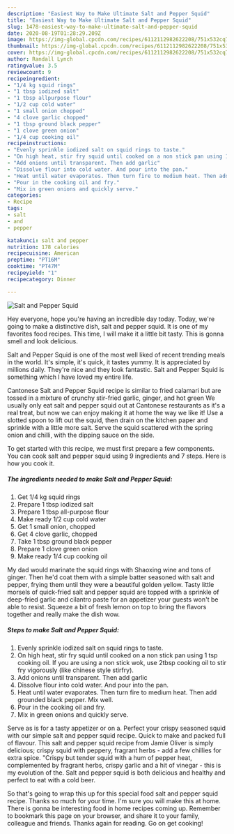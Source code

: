 ```yaml
---
description: "Easiest Way to Make Ultimate Salt and Pepper Squid"
title: "Easiest Way to Make Ultimate Salt and Pepper Squid"
slug: 1478-easiest-way-to-make-ultimate-salt-and-pepper-squid
date: 2020-08-19T01:28:29.209Z
image: https://img-global.cpcdn.com/recipes/6112112982622208/751x532cq70/salt-and-pepper-squid-recipe-main-photo.jpg
thumbnail: https://img-global.cpcdn.com/recipes/6112112982622208/751x532cq70/salt-and-pepper-squid-recipe-main-photo.jpg
cover: https://img-global.cpcdn.com/recipes/6112112982622208/751x532cq70/salt-and-pepper-squid-recipe-main-photo.jpg
author: Randall Lynch
ratingvalue: 3.5
reviewcount: 9
recipeingredient:
- "1/4 kg squid rings"
- "1 tbsp iodized salt"
- "1 tbsp allpurpose flour"
- "1/2 cup cold water"
- "1 small onion chopped"
- "4 clove garlic chopped"
- "1 tbsp ground black pepper"
- "1 clove green onion"
- "1/4 cup cooking oil"
recipeinstructions:
- "Evenly sprinkle iodized salt on squid rings to taste."
- "On high heat, stir fry squid until cooked on a non stick pan using 1 tsp cooking oil. If you are using a non stick wok, use 2tbsp cooking oil to stir fry vigorously (like chinese style stirfry)."
- "Add onions until transparent. Then add garlic"
- "Dissolve flour into cold water. And pour into the pan."
- "Heat until water evaporates. Then turn fire to medium heat. Then add grounded black pepper. Mix well."
- "Pour in the cooking oil and fry."
- "Mix in green onions and quickly serve."
categories:
- Recipe
tags:
- salt
- and
- pepper

katakunci: salt and pepper 
nutrition: 178 calories
recipecuisine: American
preptime: "PT16M"
cooktime: "PT47M"
recipeyield: "1"
recipecategory: Dinner

---
```



![Salt and Pepper Squid](https://img-global.cpcdn.com/recipes/6112112982622208/751x532cq70/salt-and-pepper-squid-recipe-main-photo.jpg)

Hey everyone, hope you're having an incredible day today. Today, we're going to make a distinctive dish, salt and pepper squid. It is one of my favorites food recipes. This time, I will make it a little bit tasty. This is gonna smell and look delicious.

Salt and Pepper Squid is one of the most well liked of recent trending meals in the world. It's simple, it's quick, it tastes yummy. It is appreciated by millions daily. They're nice and they look fantastic. Salt and Pepper Squid is something which I have loved my entire life.

Cantonese Salt and Pepper Squid recipe is similar to fried calamari but are tossed in a mixture of crunchy stir-fried garlic, ginger, and hot green We usually only eat salt and pepper squid out at Cantonese restaurants as it&#39;s a real treat, but now we can enjoy making it at home the way we like it! Use a slotted spoon to lift out the squid, then drain on the kitchen paper and sprinkle with a little more salt. Serve the squid scattered with the spring onion and chilli, with the dipping sauce on the side.


To get started with this recipe, we must first prepare a few components. You can cook salt and pepper squid using 9 ingredients and 7 steps. Here is how you cook it.

<!--inarticleads1-->

##### The ingredients needed to make Salt and Pepper Squid:

1. Get 1/4 kg squid rings
1. Prepare 1 tbsp iodized salt
1. Prepare 1 tbsp all-purpose flour
1. Make ready 1/2 cup cold water
1. Get 1 small onion, chopped
1. Get 4 clove garlic, chopped
1. Take 1 tbsp ground black pepper
1. Prepare 1 clove green onion
1. Make ready 1/4 cup cooking oil


My dad would marinate the squid rings with Shaoxing wine and tons of ginger. Then he&#39;d coat them with a simple batter seasoned with salt and pepper, frying them until they were a beautiful golden yellow. Tasty little morsels of quick-fried salt and pepper squid are topped with a sprinkle of deep-fried garlic and cilantro paste for an appetizer your guests won&#39;t be able to resist. Squeeze a bit of fresh lemon on top to bring the flavors together and really make the dish wow. 

<!--inarticleads2-->

##### Steps to make Salt and Pepper Squid:

1. Evenly sprinkle iodized salt on squid rings to taste.
1. On high heat, stir fry squid until cooked on a non stick pan using 1 tsp cooking oil. If you are using a non stick wok, use 2tbsp cooking oil to stir fry vigorously (like chinese style stirfry).
1. Add onions until transparent. Then add garlic
1. Dissolve flour into cold water. And pour into the pan.
1. Heat until water evaporates. Then turn fire to medium heat. Then add grounded black pepper. Mix well.
1. Pour in the cooking oil and fry.
1. Mix in green onions and quickly serve.


Serve as is for a tasty appetizer or on a. Perfect your crispy seasoned squid with our simple salt and pepper squid recipe. Quick to make and packed full of flavour. This salt and pepper squid recipe from Jamie Oliver is simply delicious; crispy squid with peppery, fragrant herbs - add a few chillies for extra spice. &#34;Crispy but tender squid with a hum of pepper heat, complemented by fragrant herbs, crispy garlic and a hit of vinegar - this is my evolution of the. Salt and pepper squid is both delicious and healthy and perfect to eat with a cold beer. 

So that's going to wrap this up for this special food salt and pepper squid recipe. Thanks so much for your time. I'm sure you will make this at home. There is gonna be interesting food in home recipes coming up. Remember to bookmark this page on your browser, and share it to your family, colleague and friends. Thanks again for reading. Go on get cooking!
